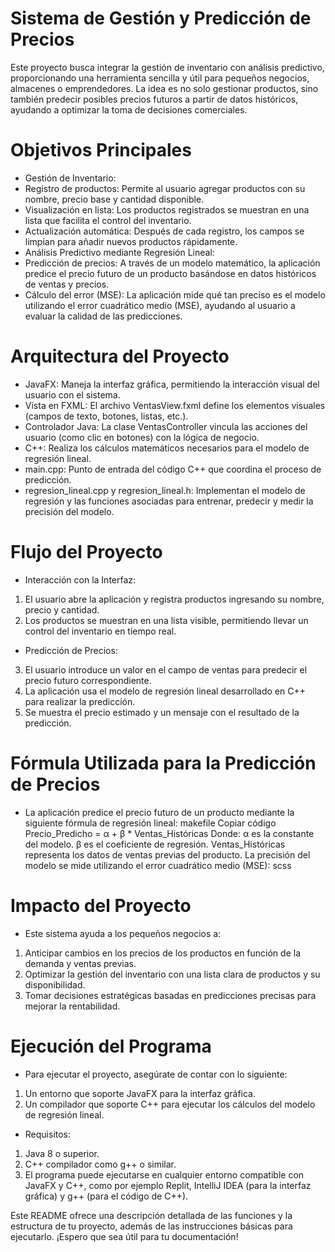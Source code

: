 # Sistema de Gestión y Predicción de Precios
Este proyecto busca integrar la gestión de inventario con análisis predictivo, proporcionando una herramienta sencilla y útil para pequeños negocios, almacenes o emprendedores. La idea es no solo gestionar productos, sino también predecir posibles precios futuros a partir de datos históricos, ayudando a optimizar la toma de decisiones comerciales.

# Objetivos Principales
* Gestión de Inventario:
* Registro de productos: Permite al usuario agregar productos con su nombre, precio base y cantidad disponible.
* Visualización en lista: Los productos registrados se muestran en una lista que facilita el control del inventario.
* Actualización automática: Después de cada registro, los campos se limpian para añadir nuevos productos rápidamente.
* Análisis Predictivo mediante Regresión Lineal:
* Predicción de precios: A través de un modelo matemático, la aplicación predice el precio futuro de un producto basándose en datos históricos de ventas y precios.
* Cálculo del error (MSE): La aplicación mide qué tan preciso es el modelo utilizando el error cuadrático medio (MSE), ayudando al usuario a evaluar la calidad de las predicciones.
# Arquitectura del Proyecto
* JavaFX: Maneja la interfaz gráfica, permitiendo la interacción visual del usuario con el sistema.
* Vista en FXML: El archivo VentasView.fxml define los elementos visuales (campos de texto, botones, listas, etc.).
* Controlador Java: La clase VentasController vincula las acciones del usuario (como clic en botones) con la lógica de negocio.
* C++: Realiza los cálculos matemáticos necesarios para el modelo de regresión lineal.
* main.cpp: Punto de entrada del código C++ que coordina el proceso de predicción.
* regresion_lineal.cpp y regresion_lineal.h: Implementan el modelo de regresión y las funciones asociadas para entrenar, predecir y medir la precisión del modelo.
# Flujo del Proyecto
* Interacción con la Interfaz:
1. El usuario abre la aplicación y registra productos ingresando su nombre, precio y cantidad.
2. Los productos se muestran en una lista visible, permitiendo llevar un control del inventario en tiempo real.
* Predicción de Precios:
3. El usuario introduce un valor en el campo de ventas para predecir el precio futuro correspondiente.
4. La aplicación usa el modelo de regresión lineal desarrollado en C++ para realizar la predicción.
5. Se muestra el precio estimado y un mensaje con el resultado de la predicción.
# Fórmula Utilizada para la Predicción de Precios
* La aplicación predice el precio futuro de un producto mediante la siguiente fórmula de regresión lineal:
makefile
Copiar código
Precio_Predicho = α + β * Ventas_Históricas
Donde:
α es la constante del modelo.
β es el coeficiente de regresión.
Ventas_Históricas representa los datos de ventas previas del producto.
La precisión del modelo se mide utilizando el error cuadrático medio (MSE):
scss
# Impacto del Proyecto
* Este sistema ayuda a los pequeños negocios a:

1. Anticipar cambios en los precios de los productos en función de la demanda y ventas previas.
2. Optimizar la gestión del inventario con una lista clara de productos y su disponibilidad.
3. Tomar decisiones estratégicas basadas en predicciones precisas para mejorar la rentabilidad.
# Ejecución del Programa
* Para ejecutar el proyecto, asegúrate de contar con lo siguiente:

1. Un entorno que soporte JavaFX para la interfaz gráfica.
2. Un compilador que soporte C++ para ejecutar los cálculos del modelo de regresión lineal.
* Requisitos:
1. Java 8 o superior.
2. C++ compilador como g++ o similar.
3. El programa puede ejecutarse en cualquier entorno compatible con JavaFX y C++, como por ejemplo Replit, IntelliJ IDEA (para la interfaz gráfica) y g++ (para el código de C++).

Este README ofrece una descripción detallada de las funciones y la estructura de tu proyecto, además de las instrucciones básicas para ejecutarlo. ¡Espero que sea útil para tu documentación!







